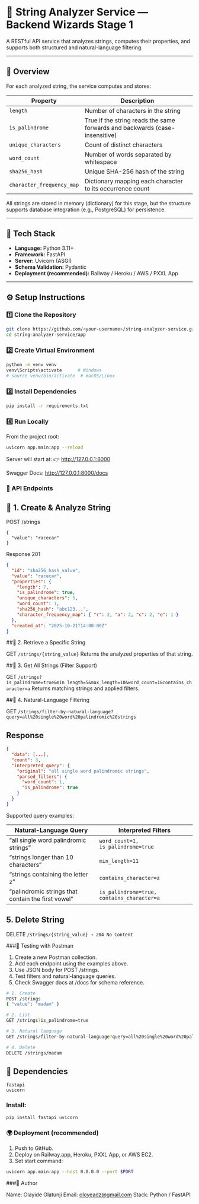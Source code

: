 # 🧩 String Analyzer Service — Backend Wizards Stage 1

A RESTful API service that analyzes strings, computes their properties, and supports both structured and natural-language filtering.

---

## 🚀 Overview

For each analyzed string, the service computes and stores:

| Property | Description |
|-----------|--------------|
| `length` | Number of characters in the string |
| `is_palindrome` | True if the string reads the same forwards and backwards (case-insensitive) |
| `unique_characters` | Count of distinct characters |
| `word_count` | Number of words separated by whitespace |
| `sha256_hash` | Unique SHA-256 hash of the string |
| `character_frequency_map` | Dictionary mapping each character to its occurrence count |

All strings are stored in memory (dictionary) for this stage, but the structure supports database integration (e.g., PostgreSQL) for persistence.

---

## 🧱 Tech Stack

- **Language:** Python 3.11+
- **Framework:** FastAPI
- **Server:** Uvicorn (ASGI)
- **Schema Validation:** Pydantic
- **Deployment (recommended):** Railway / Heroku / AWS / PXXL App

---

## ⚙️ Setup Instructions

### 1️⃣ Clone the Repository
``` bash
git clone https://github.com/<your-username>/string-analyzer-service.git
cd string-analyzer-service/app
```

### 2️⃣ Create Virtual Environment
``` bash
python -m venv venv
venv\Scripts\activate      # Windows
# source venv/bin/activate  # macOS/Linux
```

### 3️⃣ Install Dependencies
``` bash
pip install -r requirements.txt
```
### 4️⃣ Run Locally
From the project root:

``` bash
uvicorn app.main:app --reload
```
Server will start at:
👉 http://127.0.0.1:8000

Swagger Docs: http://127.0.0.1:8000/docs

### 🧠 API Endpoints

## 🔹 1. Create & Analyze String
POST /strings

``` JAON
{
  "value": "racecar"
}
```

Response 201

```JSON
{
  "id": "sha256_hash_value",
  "value": "racecar",
  "properties": {
    "length": 7,
    "is_palindrome": true,
    "unique_characters": 5,
    "word_count": 1,
    "sha256_hash": "abc123...",
    "character_frequency_map": { "r": 2, "a": 2, "c": 2, "e": 1 }
  },
  "created_at": "2025-10-21T14:00:00Z"
}
```

##🔹 2. Retrieve a Specific String

GET ``/strings/{string_value}``
Returns the analyzed properties of that string.

##🔹 3. Get All Strings (Filter Support)

GET ``/strings?is_palindrome=true&min_length=5&max_length=10&word_count=1&contains_character=a``
Returns matching strings and applied filters.

##🔹 4. Natural-Language Filtering

GET ``/strings/filter-by-natural-language?query=all%20single%20word%20palindromic%20strings``

## Response
```JSON
{
  "data": [...],
  "count": 3,
  "interpreted_query": {
    "original": "all single word palindromic strings",
    "parsed_filters": {
      "word_count": 1,
      "is_palindrome": true
    }
  }
}
```
Supported query examples:

| Natural-Language Query                             | Interpreted Filters                        |
| -------------------------------------------------- | ------------------------------------------ |
| “all single word palindromic strings”              | `word_count=1, is_palindrome=true`         |
| “strings longer than 10 characters”                | `min_length=11`                            |
| “strings containing the letter z”                  | `contains_character=z`                     |
| “palindromic strings that contain the first vowel” | `is_palindrome=true, contains_character=a` |


## 5. Delete String

DELETE ``/strings/{string_value} → 204 No Content``


###🧪 Testing with Postman

1. Create a new Postman collection.
2. Add each endpoint using the examples above.
3. Use JSON body for POST /strings.
4. Test filters and natural-language queries.
5. Check Swagger docs at /docs for schema reference.

```bash
# 1. Create
POST /strings
{ "value": "madam" }

# 2. List
GET /strings?is_palindrome=true

# 3. Natural language
GET /strings/filter-by-natural-language?query=all%20single%20word%20palindromic%20strings

# 4. Delete
DELETE /strings/madam
```

## 🧾 Dependencies

```ngnix
fastapi
uvicorn
```

### Install:
``` bash
pip install fastapi uvicorn
```

### 🌍 Deployment (recommended)

1. Push to GitHub.
2. Deploy on Railway.app, Heroku, PXXL App, or AWS EC2.
3. Set start command:

```bash
uvicorn app.main:app --host 0.0.0.0 --port $PORT
```
###🧠 Author

Name: Olayide Olatunji
Email: oloyeadz@gmail.com
Stack: Python / FastAPI




